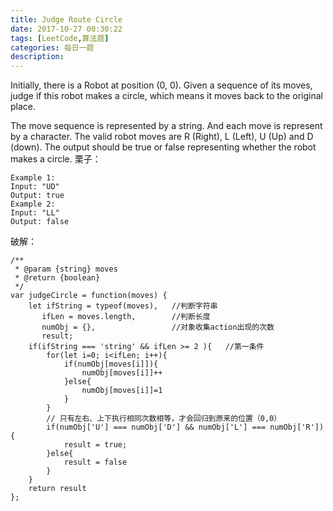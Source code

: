 ```yaml
---
title: Judge Route Circle
date: 2017-10-27 00:30:22
tags: [LeetCode,算法题]
categories: 每日一题
description:
---
```


Initially, there is a Robot at position (0, 0). Given a sequence of its moves, judge if this robot makes a circle, which means it moves back to the original place.

The move sequence is represented by a string. And each move is represent by a character. The valid robot moves are R (Right), L (Left), U (Up) and D (down). The output should be true or false representing whether the robot makes a circle.
栗子：
```
Example 1:
Input: "UD"
Output: true
Example 2:
Input: "LL"
Output: false
```

破解：
```
/**
 * @param {string} moves
 * @return {boolean}
 */
var judgeCircle = function(moves) {
    let ifString = typeof(moves),   //判断字符串
       ifLen = moves.length,        //判断长度
       numObj = {},                 //对象收集action出现的次数
       result;
    if(ifString === 'string' && ifLen >= 2 ){   //第一条件
        for(let i=0; i<ifLen; i++){
            if(numObj[moves[i]]){
                numObj[moves[i]]++
            }else{
                numObj[moves[i]]=1
            }
        }
        // 只有左右、上下执行相同次数相等，才会回归到原来的位置（0,0）
        if(numObj['U'] === numObj['D'] && numObj['L'] === numObj['R']){
            result = true;
        }else{
            result = false
        }
    }
    return result
};
```
